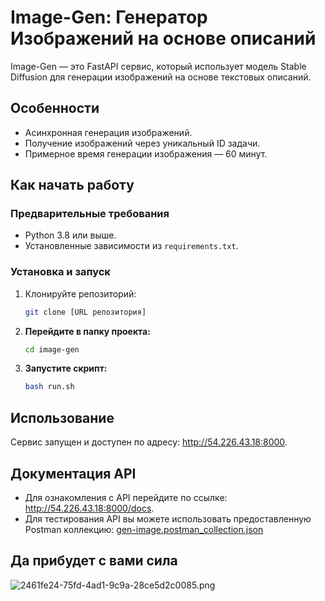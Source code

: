 # Image-Gen: Генератор Изображений на основе описаний

Image-Gen — это FastAPI сервис, который использует модель Stable Diffusion для генерации изображений на основе текстовых описаний.

## Особенности
- Асинхронная генерация изображений.
- Получение изображений через уникальный ID задачи.
- Примерное время генерации изображения — 60 минут.

## Как начать работу

### Предварительные требования
- Python 3.8 или выше.
- Установленные зависимости из `requirements.txt`.

### Установка и запуск
1. Клонируйте репозиторий:
   ```bash
   git clone [URL репозитория]

2. **Перейдите в папку проекта:**
   ```bash
   cd image-gen
3. **Запустите скрипт:**
    ```bash
   bash run.sh
   
## Использование
Сервис запущен и доступен по адресу: http://54.226.43.18:8000.

## Документация API
- Для ознакомления с API перейдите по ссылке: http://54.226.43.18:8000/docs.
- Для тестирования API вы можете использовать предоставленную Postman коллекцию: [gen-image.postman_collection.json](https://github.com/personal-assistant-for-students/image-gen/files/13804123/gen-image.postman_collection.json)

## Да прибудет с вами сила
![2461fe24-75fd-4ad1-9c9a-28ce5d2c0085.png](images%2F2461fe24-75fd-4ad1-9c9a-28ce5d2c0085.png)
